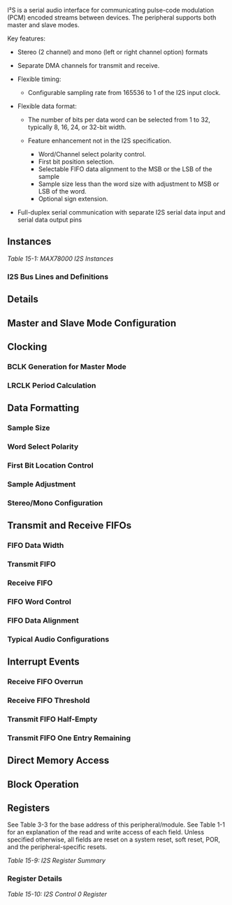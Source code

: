 I²S is a serial audio interface for communicating pulse-code modulation (PCM) encoded streams between devices. The peripheral supports both master and slave modes.

Key features:

- Stereo (2 channel) and mono (left or right channel option) formats
- Separate DMA channels for transmit and receive.
- Flexible timing:

    - Configurable sampling rate from 165536 to 1 of the I2S input clock.

- Flexible data format:

    - The number of bits per data word can be selected from 1 to 32, typically 8, 16, 24, or 32-bit width.
    - Feature enhancement not in the I2S specification.

        - Word/Channel select polarity control.
        - First bit position selection.
        - Selectable FIFO data alignment to the MSB or the LSB of the sample
        - Sample size less than the word size with adjustment to MSB or LSB of the word.
        - Optional sign extension.

- Full-duplex serial communication with separate I2S serial data input and serial data output pins

## Instances
*Table 15-1: MAX78000 I2S Instances*

### I2S Bus Lines and Definitions

## Details

## Master and Slave Mode Configuration

## Clocking

### BCLK Generation for Master Mode

### LRCLK Period Calculation

## Data Formatting
### Sample Size

### Word Select Polarity

### First Bit Location Control

### Sample Adjustment

### Stereo/Mono Configuration

## Transmit and Receive FIFOs
### FIFO Data Width

### Transmit FIFO

### Receive FIFO

### FIFO Word Control

### FIFO Data Alignment

### Typical Audio Configurations

## Interrupt Events

### Receive FIFO Overrun

### Receive FIFO Threshold

### Transmit FIFO Half-Empty

### Transmit FIFO One Entry Remaining

## Direct Memory Access

## Block Operation

## Registers
See Table 3-3 for the base address of this peripheral/module. See Table 1-1 for an explanation of the read and write access of each field. Unless specified otherwise, all fields are reset on a system reset, soft reset, POR, and the peripheral-specific resets.

*Table 15-9: I2S Register Summary*

### Register Details

*Table 15-10: I2S Control 0 Register*
